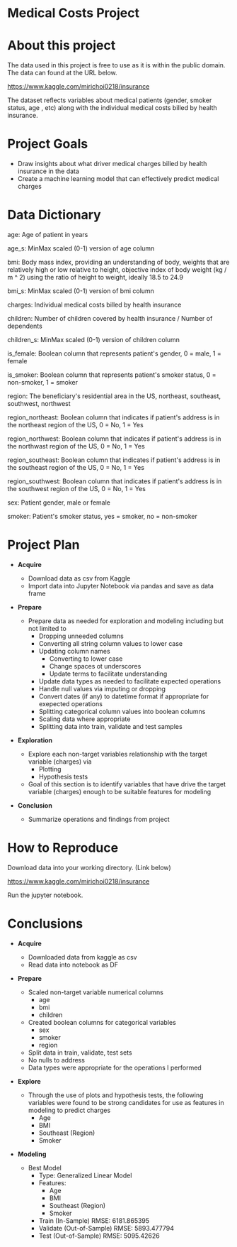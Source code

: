 # Medical Costs Project

# About this project

The data used in this project is free to use as it is within the public domain. The data can found at the URL below.

https://www.kaggle.com/mirichoi0218/insurance

The dataset reflects variables about medical patients  (gender, smoker status, age , etc) along with the individual medical costs billed by health insurance.

# Project Goals

- Draw insights about what driver medical charges billed by health insurance in the data
- Create a machine learning model that can effectively predict medical charges

# Data Dictionary

age: Age of patient in years

age_s: MinMax scaled (0-1) version of age column

bmi: Body mass index, providing an understanding of body, weights that are relatively high or low relative to height, objective index of body weight (kg / m ^ 2) using the ratio of height to weight, ideally 18.5 to 24.9

bmi_s: MinMax scaled (0-1) version of bmi column

charges: Individual medical costs billed by health insurance

children: Number of children covered by health insurance / Number of dependents

children_s: MinMax scaled (0-1) version of children column

is_female: Boolean column that represents patient's gender, 0 = male, 1 = female

is_smoker: Boolean column that represents patient's smoker status, 0 = non-smoker, 1 = smoker

region: The beneficiary's residential area in the US, northeast, southeast, southwest, northwest

region_northeast: Boolean column that indicates if patient's address is in the northeast region of the US, 0 = No, 1 = Yes

region_northwest: Boolean column that indicates if patient's address is in the northwast region of the US, 0 = No, 1 = Yes

region_southeast: Boolean column that indicates if patient's address is in the southeast region of the US, 0 = No, 1 = Yes

region_southwest: Boolean column that indicates if patient's address is in the southwest region of the US, 0 = No, 1 = Yes

sex: Patient gender, male or female

smoker: Patient's smoker status, yes = smoker, no = non-smoker

# Project Plan

- __Acquire__
    - Download data as csv from Kaggle
    - Import data into Jupyter Notebook via pandas and save as data frame

- __Prepare__
    - Prepare data as needed for exploration and modeling including but not limited to
        - Dropping unneeded columns
        - Converting all string column values to lower case
        - Updating column names
            - Converting to lower case
            - Change spaces ot underscores
            - Update terms to facilitate understanding
        - Update data types as needed to facilitate expected operations
        - Handle null values via imputing or dropping
        - Convert dates (if any) to datetime format if appropriate for exepected operations
        - Splitting categorical column values into boolean columns 
        - Scaling data where appropriate
        - Splitting data into train, validate and test samples

- __Exploration__
    - Explore each non-target variables relationship with the target variable (charges) via
        - Plotting
        - Hypothesis tests
    - Goal of this section is to identify variables that have drive the target variable (charges) enough to be suitable features for modeling

- __Conclusion__
    - Summarize operations and findings from project

# How to Reproduce

Download data into your working directory. (Link below)

https://www.kaggle.com/mirichoi0218/insurance

Run the jupyter notebook.

# Conclusions

- __Acquire__
    - Downloaded data from kaggle as csv
    - Read data into notebook as DF
    
    
- __Prepare__
    - Scaled non-target variable numerical columns
        - age
        - bmi
        - children
    - Created boolean columns for categorical variables
       - sex
       - smoker
       - region
    - Split data in train, validate, test sets
    - No nulls to address
    - Data types were appropriate for the operations I performed
    
    
- __Explore__
    - Through the use of plots and hypothesis tests, the following variables were found to be strong candidates for use as features in modeling to predict charges
        - Age
        - BMI
        - Southeast (Region)
        - Smoker
        
        
- __Modeling__
    - Best Model
        - Type: Generalized Linear Model
        - Features:
            - Age
            - BMI
            - Southeast (Region)
            - Smoker
        - Train (In-Sample) RMSE: 6181.865395
        - Validate (Out-of-Sample) RMSE: 5893.477794
        - Test (Out-of-Sample) RMSE: 5095.42626
